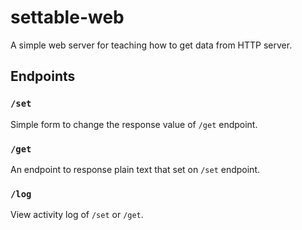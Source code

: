 settable-web
============

A simple web server for teaching how to get data from HTTP server.


## Endpoints

### `/set`

Simple form to change the response value of `/get` endpoint.

### `/get`

An endpoint to response plain text that set on `/set` endpoint.

### `/log`

View activity log of `/set` or `/get`.
